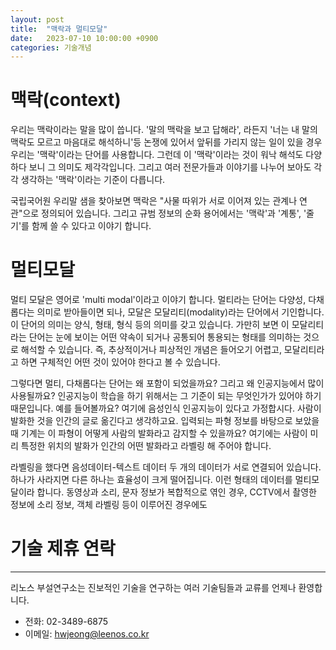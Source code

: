 ```yaml
---
layout: post
title:  "맥락과 멀티모달"
date:   2023-07-10 10:00:00 +0900
categories: 기술개념
---
```



# 맥락(context)

우리는 맥락이라는 말을 많이 씁니다. '말의 맥락을 보고 답해라', 라든지 '너는 내 말의 맥락도 모르고 마음대로 해석하니'등 논쟁에 있어서 앞뒤를 가리지 않는 일이 있을 경우 우리는 '맥락'이라는 단어를 사용합니다. 그런데 이 '맥락'이라는 것이 워낙 해석도 다양하다 보니 그 의미도 제각각입니다. 그리고 여러 전문가들과 이야기를 나누어 보아도 각각 생각하는 '맥락'이라는 기준이 다릅니다.

국립국어원 우리말 샘을 찾아보면 맥락은 "사물 따위가 서로 이어져 있는 관계나 연관"으로 정의되어 있습니다. 그리고 규범 정보의 순화 용어에서는 '맥락'과 '계통', '줄기'를 함께 쓸 수 있다고 이야기 합니다. 


# 멀티모달

멀티 모달은 영어로 'multi modal'이라고 이야기 합니다. 멀티라는 단어는 다양성, 다채롭다는 의미로 받아들이면 되나, 모달은 모달리티(modality)라는 단어에서 기인합니다. 이 단어의 의미는 양식, 형태, 형식 등의 의미를 갖고 있습니다. 가만히 보면 이 모달리티라는 단어는 눈에 보이는 어떤 약속이 되거나 공통되어 통용되는 형태를 의미하는 것으로 해석할 수 있습니다. 즉, 추상적이거나 피상적인 개념은 들어오기 어렵고, 모달리티라고 하면 구체적인 어떤 것이 있어야 한다고 볼 수 있습니다.

그렇다면 멀티, 다채롭다는 단어는 왜 포함이 되었을까요? 그리고 왜 인공지능에서 많이 사용될까요? 인공지능이 학습을 하기 위해서는 그 기준이 되는 무엇인가가 있어야 하기 때문입니다. 예를 들어볼까요? 여기에 음성인식 인공지능이 있다고 가정합시다. 사람이 발화한 것을 인간의 글로 옮긴다고 생각하고요. 입력되는 파형 정보를 바탕으로 보았을 때 기계는 이 파형이 어떻게 사람의 발화라고 감지할 수 있을까요? 여기에는 사람이 미리 특정한 위치의 발화가 인간의 어떤 발화라고 라벨링 해 주어야 합니다.

라벨링을 했다면 음성데이터-텍스트 데이터 두 개의 데이터가 서로 연결되어 있습니다. 하나가 사라지면 다른 하나는 효율성이 크게 떨어집니다. 이런 형태의 데이터를 멀티모달이라 합니다. 동영상과 소리, 문자 정보가 복합적으로 엮인 경우, CCTV에서 촬영한 정보에 소리 정보, 객체 라벨링 등이 이루어진 경우에도 

# 기술 제휴 연락
-----
리노스 부설연구소는 진보적인 기술을 연구하는 여러 기술팀들과 교류를 언제나 환영합니다.

- 전화: 02-3489-6875
- 이메일: hwjeong@leenos.co.kr
